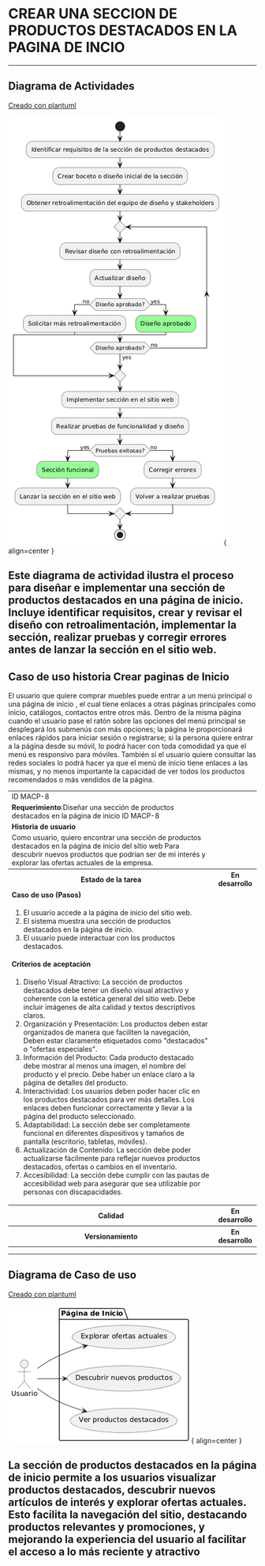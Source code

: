 # CREAR UNA SECCION DE PRODUCTOS DESTACADOS EN LA PAGINA DE INCIO 

------
## Diagrama de Actividades
[Creado con plantuml](https://plantuml.com/es/)

![Image title](./assets/images/macp8.png){ align=center }

Este diagrama de actividad ilustra el proceso para diseñar e implementar una sección de productos destacados en una página de inicio. Incluye identificar requisitos, crear y revisar el diseño con retroalimentación, implementar la sección, realizar pruebas y corregir errores antes de lanzar la sección en el sitio web.
---
###

## Caso de uso historia Crear paginas de Inicio 
El usuario que quiere comprar muebles puede entrar a un menú principal o una página de inicio , el cual tiene enlaces a otras  páginas principales como inicio, catálogos, contactos entre otros más. Dentro de la misma página cuando el usuario pase el ratón sobre las opciones del menú principal se desplegará los submenús con más opciones; la página le proporcionará enlaces rápidos para iniciar sesión o registrarse; si la persona quiere entrar a la página desde su móvil, lo podrá hacer con toda comodidad ya que el menú es responsivo para móviles. También si el usuario quiere consultar las redes sociales lo podrá hacer ya que el menú de inicio tiene enlaces  a las mismas, y no menos importante la capacidad de ver todos los productos recomendados o más vendidos de la página.

<table id="customers">
  <tr class="idtext principal">
    <td>ID MACP-8</td>
  </tr>
  <tr class="single text">
    <td><strong>Requerimiento</strong>:Diseñar una sección de productos destacados en la página de inicio ID MACP-8</td>
  </tr>
  <tr class="single gray">
    <td><strong>Historia de usuario</strong></td>
  </tr>
  <tr class="single text">
    <td>Como usuario, quiero encontrar una sección de productos destacados en la página de inicio del sitio web Para descubrir nuevos productos que podrían ser de mi interés y explorar las ofertas actuales de la empresa.</td>
  </tr>
  <tr class="duo">
    <th class="gray"><strong>Estado de la tarea</strong></th>
    <th>En desarrollo</th>
  </tr>
  <tr class="single gray">
    <td><strong>Caso de uso (Pasos)</strong></td>
  </tr>
  <tr class="single text">
    <td>
        <ol>
            <li> El usuario accede a la página de inicio del sitio web.</li>
            <li>El sistema muestra una sección de productos destacados en la página de inicio.</li>
            <li>El usuario puede interactuar con los productos destacados.</li>
        </ol>
    </td>
  </tr>
  <tr class="single gray">
    <td><strong>Criterios de aceptación</strong></td>
  </tr>
  <tr class="single text">
    <td>
        <ol>
               <li>Diseño Visual Atractivo: La sección de productos destacados debe tener un diseño visual atractivo y coherente con la estética general del sitio web. Debe incluir imágenes de alta calidad y textos descriptivos claros.</li>
               <li>Organización y Presentación: Los productos deben estar organizados de manera que faciliten la navegación, Deben estar claramente etiquetados como "destacados" o "ofertas especiales".</li>
               <li>Información del Producto: Cada producto destacado debe mostrar al menos una imagen, el nombre del producto y el precio. Debe haber un enlace claro a la página de detalles del producto.</li>
               <li>Interactividad: Los usuarios deben poder hacer clic en los productos destacados para ver más detalles. Los enlaces deben funcionar correctamente y llevar a la página del producto seleccionado.</li>
               <li>Adaptabilidad: La sección debe ser completamente funcional en diferentes dispositivos y tamaños de pantalla (escritorio, tabletas, móviles).</li>
               <li>Actualización de Contenido: La sección debe poder actualizarse fácilmente para reflejar nuevos productos destacados, ofertas o cambios en el inventario.</li>
               <li>Accesibilidad: La sección debe cumplir con las pautas de accesibilidad web para asegurar que sea utilizable por personas con discapacidades.</li>
        </ol>
    </td>
  </tr>
 <tr class="duo">
    <th class="gray"><strong>Calidad</strong></th>
    <th>En desarrollo</th>
  </tr>
  <tr class="duo">
    <th class="gray"><strong>Versionamiento</strong></th>
    <th>En desarrollo</th>
  </tr>
</table>



---
## Diagrama de Caso de uso
[Creado con plantuml](https://plantuml.com/es/)

![Image title](./assets/images/DIAGRAMAS%20DE%20CASO%20DE%20USO/CASO8.png){ align=center }

La sección de productos destacados en la página de inicio permite a los usuarios visualizar productos destacados, descubrir nuevos artículos de interés y explorar ofertas actuales. Esto facilita la navegación del sitio, destacando productos relevantes y promociones, y mejorando la experiencia del usuario al facilitar el acceso a lo más reciente y atractivo
---

